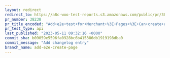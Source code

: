 ```yaml
---
layout: redirect
redirect_to: https://a8c-woo-test-reports.s3.amazonaws.com/public/pr/38238/api/index.html
pr_number: 38238
pr_title_encoded: "Add+e2e+test+for+Merchant+%3E+Pages+%3E+Can+create+a+new+page"
pr_test_type: api
last_published: "2023-05-11 09:32:16 +0000"
commit_sha: b09059e5596fa0928bc6b415386db1919198dba0
commit_message: "Add changelog entry"
branch_name: add-e2e-create-page
---
```

